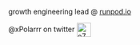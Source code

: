 growth engineering lead @ [runpod.io](https://runpod.io)

@xPolarrr on twitter <img src="https://github.com/user-attachments/assets/a79ca0b3-7f16-4ce8-b337-0f677a6fdc7d" alt="o7" style="height: 2em; vertical-align: middle;" />

